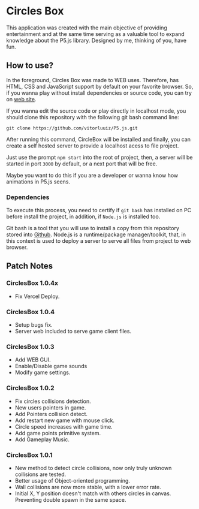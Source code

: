 # Circles Box

This application was created with the main objective of providing entertainment and at the same time serving as a valuable tool to expand knowledge about the P5.js library. Designed by me, thinking of you, have fun.

## How to use?

In the foreground, Circles Box was made to WEB uses. Therefore, has HTML, CSS and JavaScript support by default on your favorite browser. So, if you wanna play without install dependencies or source code, you can try on [web site](<http://circlesbox.vercel.app>).

If you wanna edit the source code or play directly in localhost mode, you should clone this repository with the following git bash command line:

```git clone https://github.com/vitorluuiz/P5.js.git```

After running this command, CircleBox will be installed and finally, you can create a self hosted server to provide a localhost acess to file project.

Just use the prompt ``npm start`` into the root of project, then, a server will be started in port ``3000`` by default, or a next port that will be free.

Maybe you want to do this if you are a developer or wanna know how animations in P5.js seens.

### Dependencies

To execute this process, you need to certify if ``git bash`` has installed on PC before install the project, in addition, if ``Node.js`` is installed too.

Git bash is a tool that you will use to install a copy from this repository stored into [Github](<https://github.com>). Node.js is a runtime/package manager/toolkit, that, in this context is used to deploy a server to serve all files from project to web browser.

## Patch Notes

### CirclesBox 1.0.4x

- Fix Vercel Deploy.

### CirclesBox 1.0.4

- Setup bugs fix.
- Server web included to serve game client files.

### CirclesBox 1.0.3

- Add WEB GUI.
- Enable/Disable game sounds
- Modify game settings.

### CirclesBox 1.0.2

- Fix circles collisions detection.
- New users pointers in game.
- Add Pointers collision detect.
- Add restart new game with mouse click.
- Circle speed increases with game time.
- Add game points primitive system.
- Add Gameplay Music.

### CirclesBox 1.0.1

- New method to detect circle collisions, now only truly unknown collisions are tested.
- Better usage of Object-oriented programming.
- Wall collisions are now more stable, with a lower error rate.
- Initial X, Y position doesn't match with others circles in canvas. Preventing double spawn in the same space.
